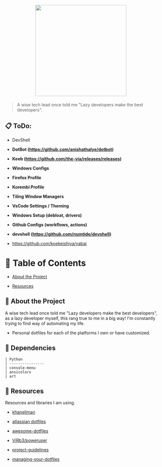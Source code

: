 
  

<h3  align="center">

<br/>

<img  src="https://i.ibb.co/PwDc0dP/32e27328-e247-4806-948d-5f2daf4a59b1.webp" width="300" />



<img  src="https://raw.githubusercontent.com/catppuccin/catppuccin/main/assets/misc/transparent.png"  height="30"  width="0px"/>

</h3>

  


>A wise tech lead once told me "Lazy developers make the best developers".

  
  

## :clipboard: ToDo:

- DevShell

-  **DotBot (https://github.com/anishathalye/dotbot)**

-  **Keeb (https://github.com/the-via/releases/releases)**

-  **Windows Configs**

-  **Firefox Profile**

-  **Korembi Profile**

-  **Tiling Window Managers**

-  **VsCode Settings / Theming**

-  **Windows Setup (debloat, drivers)**

-  **Github Configs (workflows, actions)**

-  **devshell (https://github.com/numtide/devshell)**
- https://github.com/koekeishiya/yabai

  
  

# :notebook_with_decorative_cover: Table of Contents

- [About the Project](#star2-about-the-project)

- [Resources](#gem-resources)

  
  

## :star2: About the Project

A wise tech lead once told me "Lazy developers make the best developers", as a lazy developer myself, this rang true to me in a big way! I'm constantly trying to find way of automating my life.

- Personal dotfiles for each of the platforms I own or have customized.

  
## :gem: Dependencies

```
| Python
| ----------------
| console-menu     
| ansicolors       
| art              
```


## :gem: Resources

  

Resources and libraries I am using.

  

- [khaneliman](https://github.com/khaneliman/dotfiles)

- [atlassian dotfiles](https://www.atlassian.com/git/tutorials/dotfiles)

- [awesome-dotfiles](https://github.com/webpro/awesome-dotfiles)

- [ViRb3/poweruser](https://github.com/ViRb3/poweruser)

- [project-guidelines](https://github.com/elsewhencode/project-guidelines)

- [managing-your-dotfiles](https://anishathalye.com/managing-your-dotfiles)

  
 



<!--stackedit_data:
eyJoaXN0b3J5IjpbLTc0ODgzNzEwOSwtMTA4OTQyOTk3NywtMT
Y4NzQxMzI1NCwtMjE1MTU5MzgsLTQxMTYwMTM4OCwtMzExNDg2
MjI5LC0yNzM1MTg0NzgsMTgyMTE2Nzc4NSwxNDYwNTUzODcwLD
E5NTg3MzA4OSwyNjg3NTc5LC0zMDk2MTU1MDksLTc4MzA2NTEw
LC04NjU3MjExNjQsNTE4MzczMzgzLC03MzY4MjQzNCwtMTgyNT
E4NTU1M119
-->
